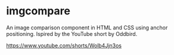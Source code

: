 # imgcompare

An image comparison component in HTML and CSS using anchor positioning. Ispired by the YouTube short by Oddbird.

https://www.youtube.com/shorts/Wolb4Jjn3os
